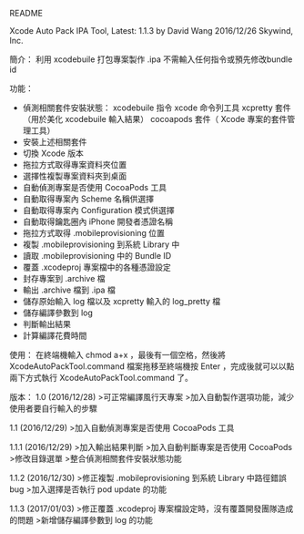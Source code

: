 README

Xcode Auto Pack IPA Tool, Latest: 1.1.3
by David Wang 2016/12/26
Skywind, Inc.

簡介：
利用 xcodebuile 打包專案製作 .ipa
不需輸入任何指令或預先修改bundle id

功能：
- 偵測相關套件安裝狀態：
	xcodebuile 指令
	xcode 命令列工具
	xcpretty 套件（用於美化 xcodebuile 輸入結果）
	cocoapods 套件（ Xcode 專案的套件管理工具）
- 安裝上述相關套件
- 切換 Xcode 版本
- 拖拉方式取得專案資料夾位置
- 選擇性複製專案資料夾到桌面
- 自動偵測專案是否使用 CocoaPods 工具
- 自動取得專案內 Scheme 名稱供選擇
- 自動取得專案內 Configuration 模式供選擇
- 自動取得鑰匙圈內 iPhone 開發者憑證名稱
- 拖拉方式取得 .mobileprovisioning 位置
- 複製 .mobileprovisioning 到系統 Library 中
- 讀取 .mobileprovisioning 中的 Bundle ID
- 覆蓋 .xcodeproj 專案檔中的各種憑證設定
- 封存專案到 .archive 檔
- 輸出 .archive 檔到 .ipa 檔
- 儲存原始輸入 log 檔以及 xcpretty 輸入的 log_pretty 檔
- 儲存編譯參數到 log
- 判斷輸出結果
- 計算編譯花費時間

使用：
在終端機輸入 chmod a+x ，最後有一個空格，然後將 XcodeAutoPackTool.command 檔案拖移至終端機按 Enter ，完成後就可以以點兩下方式執行 XcodeAutoPackTool.command 了。

版本：
1.0 (2016/12/28)
	>可正常編譯風行天專案
	>加入自動製作選項功能，減少使用者要自行輸入的步驟

1.1 (2016/12/29)
	>加入自動偵測專案是否使用 CocoaPods 工具

1.1.1 (2016/12/29)
	>加入輸出結果判斷
	>加入自動判斷專案是否使用 CocoaPods
	>修改目錄選單
	>整合偵測相關套件安裝狀態功能

1.1.2 (2016/12/30)
	>修正複製 .mobileprovisioning 到系統 Library 中路徑錯誤 bug
	>加入選擇是否執行 pod update 的功能

1.1.3 (2017/01/03)
	>修正覆蓋 .xcodeproj 專案檔設定時，沒有覆蓋開發團隊造成的問題
	>新增儲存編譯參數到 log 的功能

